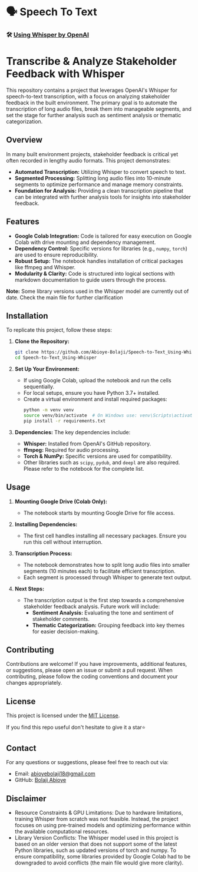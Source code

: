 # 🗣️ **Speech To Text**


### 🛠 [Using Whisper by OpenAI](https://github.com/openai/whisper)
# Transcribe & Analyze Stakeholder Feedback with Whisper

This repository contains a project that leverages OpenAI's Whisper for speech-to-text transcription, with a focus on analyzing stakeholder feedback in the built environment. The primary goal is to automate the transcription of long audio files, break them into manageable segments, and set the stage for further analysis such as sentiment analysis or thematic categorization.

## Overview

In many built environment projects, stakeholder feedback is critical yet often recorded in lengthy audio formats. This project demonstrates:
- **Automated Transcription:** Utilizing Whisper to convert speech to text.
- **Segmented Processing:** Splitting long audio files into 10-minute segments to optimize performance and manage memory constraints.
- **Foundation for Analysis:** Providing a clean transcription pipeline that can be integrated with further analysis tools for insights into stakeholder feedback.

## Features

- **Google Colab Integration:** Code is tailored for easy execution on Google Colab with drive mounting and dependency management.
- **Dependency Control:** Specific versions for libraries (e.g., `numpy`, `torch`) are used to ensure reproducibility.
- **Robust Setup:** The notebook handles installation of critical packages like ffmpeg and Whisper.
- **Modularity & Clarity:** Code is structured into logical sections with markdown documentation to guide users through the process.

**Note:** Some library versions used in the Whisper model are currently out of date. Check the main file for further clarification

## Installation

To replicate this project, follow these steps:

1. **Clone the Repository:**
   ```bash
   git clone https://github.com/Abioye-Bolaji/Speech-to-Text_Using-Whisper
   cd Speech-to-Text_Using-Whisper
   ```

2. **Set Up Your Environment:**
   - If using Google Colab, upload the notebook and run the cells sequentially.
   - For local setups, ensure you have Python 3.7+ installed.
   - Create a virtual environment and install required packages:
     ```bash
     python -m venv venv
     source venv/bin/activate  # On Windows use: venv\Scripts\activate
     pip install -r requirements.txt
     ```

3. **Dependencies:**
   The key dependencies include:
   - **Whisper:** Installed from OpenAI's GitHub repository.
   - **ffmpeg:** Required for audio processing.
   - **Torch & NumPy:** Specific versions are used for compatibility.
   - Other libraries such as `scipy`, `pydub`, and `deepl` are also required. Please refer to the notebook for the complete list.

## Usage

1. **Mounting Google Drive (Colab Only):**
   - The notebook starts by mounting Google Drive for file access.
   
2. **Installing Dependencies:**
   - The first cell handles installing all necessary packages. Ensure you run this cell without interruption.

3. **Transcription Process:**
   - The notebook demonstrates how to split long audio files into smaller segments (10 minutes each) to facilitate efficient transcription.
   - Each segment is processed through Whisper to generate text output.

4. **Next Steps:**
   - The transcription output is the first step towards a comprehensive stakeholder feedback analysis. Future work will include:
     - **Sentiment Analysis:** Evaluating the tone and sentiment of stakeholder comments.
     - **Thematic Categorization:** Grouping feedback into key themes for easier decision-making.


## Contributing

Contributions are welcome! If you have improvements, additional features, or suggestions, please open an issue or submit a pull request. When contributing, please follow the coding conventions and document your changes appropriately.

## License

This project is licensed under the [MIT License](LICENSE).

If you find this repo useful don't hesitate to give it a star⭐
## Contact

For any questions or suggestions, please feel free to reach out via:
- Email: abioyebolaji18@gmail.com
- GitHub: [Bolaji Abioye](https://github.com/Abioye-Bolaji)


## Disclaimer

- Resource Constraints & GPU Limitations: Due to hardware limitations, training Whisper from scratch was not feasible. Instead, the project focuses on using pre-trained models and optimizing performance within the available computational resources.
- Library Version Conflicts: The Whisper model used in this project is based on an older version that does not support some of the latest Python libraries, such as updated versions of torch and numpy. To ensure compatibility, some libraries provided by Google Colab had to be downgraded to avoid conflicts (the main file would give more clarity).


